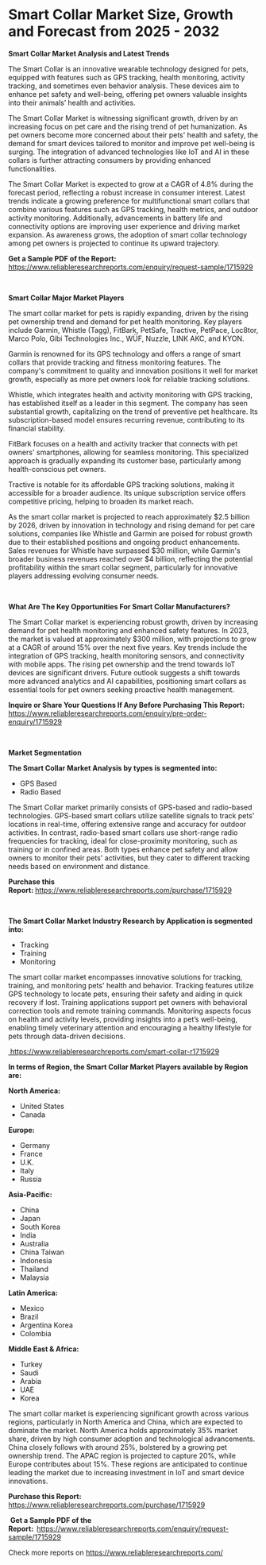 <p><h1>Smart Collar Market Size, Growth and Forecast from 2025 - 2032</h1></p><p><strong>Smart Collar Market Analysis and Latest Trends</strong></p>
<p><p>The Smart Collar is an innovative wearable technology designed for pets, equipped with features such as GPS tracking, health monitoring, activity tracking, and sometimes even behavior analysis. These devices aim to enhance pet safety and well-being, offering pet owners valuable insights into their animals’ health and activities.</p><p>The Smart Collar Market is witnessing significant growth, driven by an increasing focus on pet care and the rising trend of pet humanization. As pet owners become more concerned about their pets' health and safety, the demand for smart devices tailored to monitor and improve pet well-being is surging. The integration of advanced technologies like IoT and AI in these collars is further attracting consumers by providing enhanced functionalities.</p><p>The Smart Collar Market is expected to grow at a CAGR of 4.8% during the forecast period, reflecting a robust increase in consumer interest. Latest trends indicate a growing preference for multifunctional smart collars that combine various features such as GPS tracking, health metrics, and outdoor activity monitoring. Additionally, advancements in battery life and connectivity options are improving user experience and driving market expansion. As awareness grows, the adoption of smart collar technology among pet owners is projected to continue its upward trajectory.</p></p>
<p><strong>Get a Sample PDF of the Report:&nbsp;</strong> <a href="https://www.reliableresearchreports.com/enquiry/request-sample/1715929?utm_campaign=3364&utm_medium=2&utm_source=Github&utm_content=ia&utm_term=28032025&utm_id=smart-collar">https://www.reliableresearchreports.com/enquiry/request-sample/1715929</a></p>
<p>&nbsp;</p>
<p><strong>Smart Collar Major Market Players</strong></p>
<p><p>The smart collar market for pets is rapidly expanding, driven by the rising pet ownership trend and demand for pet health monitoring. Key players include Garmin, Whistle (Tagg), FitBark, PetSafe, Tractive, PetPace, Loc8tor, Marco Polo, Gibi Technologies Inc., WÜF, Nuzzle, LINK AKC, and KYON.</p><p>Garmin is renowned for its GPS technology and offers a range of smart collars that provide tracking and fitness monitoring features. The company's commitment to quality and innovation positions it well for market growth, especially as more pet owners look for reliable tracking solutions.</p><p>Whistle, which integrates health and activity monitoring with GPS tracking, has established itself as a leader in this segment. The company has seen substantial growth, capitalizing on the trend of preventive pet healthcare. Its subscription-based model ensures recurring revenue, contributing to its financial stability.</p><p>FitBark focuses on a health and activity tracker that connects with pet owners' smartphones, allowing for seamless monitoring. This specialized approach is gradually expanding its customer base, particularly among health-conscious pet owners.</p><p>Tractive is notable for its affordable GPS tracking solutions, making it accessible for a broader audience. Its unique subscription service offers competitive pricing, helping to broaden its market reach.</p><p>As the smart collar market is projected to reach approximately $2.5 billion by 2026, driven by innovation in technology and rising demand for pet care solutions, companies like Whistle and Garmin are poised for robust growth due to their established positions and ongoing product enhancements. Sales revenues for Whistle have surpassed $30 million, while Garmin's broader business revenues reached over $4 billion, reflecting the potential profitability within the smart collar segment, particularly for innovative players addressing evolving consumer needs.</p></p>
<p>&nbsp;</p>
<p><strong>What Are The Key Opportunities For Smart Collar Manufacturers?</strong></p>
<p><p>The Smart Collar market is experiencing robust growth, driven by increasing demand for pet health monitoring and enhanced safety features. In 2023, the market is valued at approximately $300 million, with projections to grow at a CAGR of around 15% over the next five years. Key trends include the integration of GPS tracking, health monitoring sensors, and connectivity with mobile apps. The rising pet ownership and the trend towards IoT devices are significant drivers. Future outlook suggests a shift towards more advanced analytics and AI capabilities, positioning smart collars as essential tools for pet owners seeking proactive health management.</p></p>
<p><strong>Inquire or Share Your Questions If Any Before Purchasing This Report:</strong> <a href="https://www.reliableresearchreports.com/enquiry/pre-order-enquiry/1715929?utm_campaign=3364&utm_medium=2&utm_source=Github&utm_content=ia&utm_term=28032025&utm_id=smart-collar">https://www.reliableresearchreports.com/enquiry/pre-order-enquiry/1715929</a></p>
<p>&nbsp;</p>
<p><strong>Market Segmentation</strong></p>
<p><strong>The Smart Collar Market Analysis by types is segmented into:</strong></p>
<p><ul><li>GPS Based</li><li>Radio Based</li></ul></p>
<p><p>The Smart Collar market primarily consists of GPS-based and radio-based technologies. GPS-based smart collars utilize satellite signals to track pets' locations in real-time, offering extensive range and accuracy for outdoor activities. In contrast, radio-based smart collars use short-range radio frequencies for tracking, ideal for close-proximity monitoring, such as training or in confined areas. Both types enhance pet safety and allow owners to monitor their pets' activities, but they cater to different tracking needs based on environment and distance.</p></p>
<p><strong>Purchase this Report:&nbsp;</strong><a href="https://www.reliableresearchreports.com/purchase/1715929?utm_campaign=3364&utm_medium=2&utm_source=Github&utm_content=ia&utm_term=28032025&utm_id=smart-collar">https://www.reliableresearchreports.com/purchase/1715929</a></p>
<p>&nbsp;</p>
<p><strong>The Smart Collar Market Industry Research by Application is segmented into:</strong></p>
<p><ul><li>Tracking</li><li>Training</li><li>Monitoring</li></ul></p>
<p><p>The smart collar market encompasses innovative solutions for tracking, training, and monitoring pets' health and behavior. Tracking features utilize GPS technology to locate pets, ensuring their safety and aiding in quick recovery if lost. Training applications support pet owners with behavioral correction tools and remote training commands. Monitoring aspects focus on health and activity levels, providing insights into a pet’s well-being, enabling timely veterinary attention and encouraging a healthy lifestyle for pets through data-driven decisions.</p></p>
<p><a href="https://www.reliableresearchreports.com/smart-collar-r1715929?utm_campaign=3364&utm_medium=2&utm_source=Github&utm_content=ia&utm_term=28032025&utm_id=smart-collar">&nbsp;https://www.reliableresearchreports.com/smart-collar-r1715929</a></p>
<p><strong>In terms of Region, the Smart Collar Market Players available by Region are:</strong></p>
<p>
    <p> <strong> North America: </strong>
        <ul>
            <li>United States</li>
            <li>Canada</li>
        </ul>
        </p> 
    <p> <strong> Europe: </strong>
        <ul>
            <li>Germany</li>
            <li>France</li>
            <li>U.K.</li>
            <li>Italy</li>
            <li>Russia</li>
        </ul>
        </p> 
    <p> <strong> Asia-Pacific: </strong>
        <ul>
            <li>China</li>
            <li>Japan</li>
            <li>South Korea</li>
            <li>India</li>
            <li>Australia</li>
            <li>China Taiwan</li>
            <li>Indonesia</li>
            <li>Thailand</li>
            <li>Malaysia</li>
        </ul>
        </p> 
    <p> <strong> Latin America: </strong>
        <ul>
            <li>Mexico</li>
            <li>Brazil</li>
            <li>Argentina Korea</li>
            <li>Colombia</li>
        </ul>
        </p> 
    <p> <strong> Middle East & Africa: </strong>
        <ul>
            <li>Turkey</li>
            <li>Saudi</li>
            <li>Arabia</li>
            <li>UAE</li>
            <li>Korea</li>
        </ul>
    </p>
    </p>
<p><p>The smart collar market is experiencing significant growth across various regions, particularly in North America and China, which are expected to dominate the market. North America holds approximately 35% market share, driven by high consumer adoption and technological advancements. China closely follows with around 25%, bolstered by a growing pet ownership trend. The APAC region is projected to capture 20%, while Europe contributes about 15%. These regions are anticipated to continue leading the market due to increasing investment in IoT and smart device innovations.</p></p>
<p><strong>Purchase this Report: </strong><a href="https://www.reliableresearchreports.com/purchase/1715929?utm_campaign=3364&utm_medium=2&utm_source=Github&utm_content=ia&utm_term=28032025&utm_id=smart-collar">https://www.reliableresearchreports.com/purchase/1715929</a></p>
<p>&nbsp;<strong>Get a Sample PDF of the Report:&nbsp;&nbsp;</strong><a href="https://www.reliableresearchreports.com/enquiry/request-sample/1715929?utm_campaign=3364&utm_medium=2&utm_source=Github&utm_content=ia&utm_term=28032025&utm_id=smart-collar">https://www.reliableresearchreports.com/enquiry/request-sample/1715929</a></p>
<p><strong></strong></p>
<p>Check more reports on <a href="https://www.reliableresearchreports.com/?utm_campaign=3364&utm_medium=2&utm_source=Github&utm_content=ia&utm_term=28032025&utm_id=smart-collar">https://www.reliableresearchreports.com/</a></p>